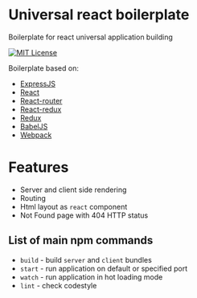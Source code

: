 Universal react boilerplate
===========================

Boilerplate for react universal application building 

[![MIT License](https://img.shields.io/npm/l/check-dependencies.svg?style=flat-square)](http://opensource.org/licenses/MIT)

Boilerplate based on:

* [ExpressJS](http://expressjs.com)
* [React](https://github.com/reactjs/)
* [React-router](https://github.com/reactjs/react-router)
* [React-redux](https://github.com/reactjs/react-redux)
* [Redux](https://github.com/reactjs/redux)
* [BabelJS](https://babeljs.io)
* [Webpack](https://webpack.github.io/)

# Features

* Server and client side rendering
* Routing
* Html layout as `react` component
* Not Found page with 404 HTTP status


## List of main npm commands

* `build` - build `server` and `client` bundles 
* `start` - run application on default or specified port
* `watch` - run application in hot loading mode
* `lint` - check codestyle
